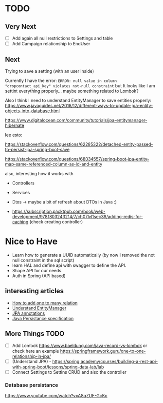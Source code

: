 # TODO

## Very Next

- [ ] Add again all null restrictions to Settings and table
- [ ] Add Campaign relationship to EndUser
## Next

Trying to save a setting (with an user inside)

Currently I have the error: `ERROR: null value in column "dropcontact_api_key" violates not-null constraint` but It looks like I am settint everything properly... maybe something related to Lombok?

Also I think I need to understand EntityManager to save entities properly: https://www.javaguides.net/2018/12/different-ways-to-update-jpa-entity-objects-into-database.html 

https://www.digitalocean.com/community/tutorials/jpa-entitymanager-hibernate

lee esto:

https://stackoverflow.com/questions/62285322/detached-entity-passed-to-persist-jpa-spring-boot-save

https://stackoverflow.com/questions/68034557/spring-boot-jpa-entity-map-same-referenced-column-as-id-and-entity

also, interesting how it works with 

- Controllers
- Services
- Dtos -> maybe a bit of refresh about DTOs in Java :) 

- https://subscription.packtpub.com/book/web-development/9781803243214/7/ch07lvl1sec39/adding-redis-for-caching (check creating controller)



# Nice to Have
- Learn how to generate a UUID automatically (by now I removed the not null constraint in the sql script)
- learn HAL and define api with swagger to define the API.
- Shape API for our needs
- Auth in Spring (API based)

## interesting articles

- [How to add one to many relation](https://www.geeksforgeeks.org/how-to-implement-one-to-many-mapping-in-spring-boot/)
- [Understand EntityManager](https://www.bezkoder.com/jpa-entitymanager-spring-boot/)
- [JPA annotations](https://www.digitalocean.com/community/tutorials/jpa-hibernate-annotations)
- [Java Persistance specification](https://docs.oracle.com/javaee/7/api/javax/persistence/package-summary.html)

## More Things TODO 

- [ ] Add Lombok https://www.baeldung.com/java-record-vs-lombok or check here an example https://springframework.guru/one-to-one-relationship-in-jpa/
- [ ] (Understand JPA) - https://spring.academy/courses/building-a-rest-api-with-spring-boot/lessons/spring-data-lab/lab
- [ ] Connect Settings to Settins CRUD and also the controller
### Database persistance

https://www.youtube.com/watch?v=A8qZUF-GcKo

  